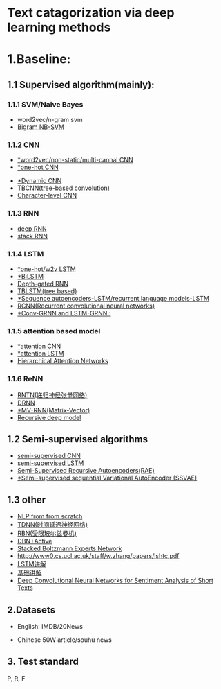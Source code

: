 # Text catagorization via deep learning methods

# 1.Baseline:
## 1.1 Supervised algorithm(mainly):
### 1.1.1 SVM/Naive Bayes
* word2vec/n-gram svm
* [Bigram NB-SVM](http://aclweb.org/anthology/P/P12/P12-2018.pdf)
### 1.1.2 CNN
* [*word2vec/non-static/multi-cannal CNN](http://www.aclweb.org/anthology/D/D14/D14-1181.pdf)
* [*one-hot CNN](http://arxiv.org/pdf/1504.01255)
<!-- * [deep CNN](https://arxiv.org/abs/1404.2188) -->
* [*Dynamic CNN](http://aclweb.org/anthology/P14-1062)
* [TBCNN(tree-based convolution)](http://www.aclweb.org/anthology/D/D15/D15-1279.pdf)
* [Character-level CNN](https://arxiv.org/pdf/1509.01626.pdf)

### 1.1.3 RNN
* [deep RNN](http://papers.nips.cc/paper/5551-deep-recursive-neural-networks-for-compositionality-in-language.pdf)
* [stack RNN](https://arxiv.org/pdf/1312.6026.pdf)

### 1.1.4 LSTM
* [*one-hot/w2v LSTM](http://jmlr.org/proceedings/papers/v48/johnson16.pdf)
* [*BiLSTM](https://arxiv.org/pdf/1508.01991v1.pdf)
* [Depth-gated RNN](https://arxiv.org/pdf/1508.03790v2.pdf)
* [TBLSTM(tree based)](http://aclweb.org/anthology/P/P15/P15-1150.pdf)
* [*Sequence autoencoders-LSTM/recurrent language models-LSTM](https://arxiv.org/pdf/1511.01432.pdf)
* [RCNN(Recurrent convolutional neural networks)](http://www.aaai.org/ocs/index.php/AAAI/AAAI15/paper/viewFile/9745/9552)    
* [*Conv-GRNN and LSTM-GRNN :](http://www.aclweb.org/website/anthology/D/D15/D15-1167.pdf)


### 1.1.5 attention based model
* [*attention CNN](http://isca-speech.org/archive/Interspeech_2016/pdfs/0354.PDF)
* [*attention LSTM](http://www.aclweb.org/old_anthology/D/D16/D16-1058.pdf)
* [Hierarchical Attention Networks](https://www.cs.cmu.edu/~diyiy/docs/naacl16.pdf)

### 1.1.6 ReNN
* [RNTN(递归神经张量网络)](http://www.aclweb.org/anthology/D/D13/D13-1170.pdf)
* [DRNN](http://papers.nips.cc/paper/5551-deep-recursive-neural-networks-for-compositionality-in-language.pdf)
* [*MV-RNN(Matrix-Vector)](https://www-nlp.stanford.edu/pubs/SocherHuvalManningNg_EMNLP2012.pdf)
* [Recursive deep model](http://aclweb.org/anthology/D/D13/D13-1170.pdf)

## 1.2 Semi-supervised algorithms
* [semi-supervised CNN](http://arxiv.org/pdf/1504.01255)
* [semi-supervised LSTM](http://jmlr.org/proceedings/papers/v48/johnson16.pdf)
* [Semi-Supervised Recursive Autoencoders(RAE)](http://www.anthology.aclweb.org/D/D11/D11-1014.pdf)
* [*Semi-supervised sequential Variational AutoEncoder (SSVAE)](http://arxiv.org/pdf/1603.02514)

## 1.3 other
* [NLP from  from scratch](https://arxiv.org/pdf/1103.0398.pdf)
* [TDNN(时间延迟神经网络)]()
* [RBN(受限玻尔兹曼机)](http://www.jmlr.org/papers/volume13/larochelle12a/larochelle12a.pdf)
* [DBN+Active](http://www.aclweb.org/anthology/C10-2173.pdf)
* [Stacked Boltzmann Experts Network](http://www.emnlp2015.org/proceedings/EMNLP/pdf/EMNLP053.pdf)
* http://www0.cs.ucl.ac.uk/staff/w.zhang/papers/lshtc.pdf
* [LSTM讲解](http://www.jianshu.com/p/f3bde26febed)
* [基础讲解](https://mindmodeling.org/cogsci2015/papers/0052/paper0052.pdf)
* [Deep Convolutional Neural Networks for Sentiment Analysis of Short Texts](https://arxiv.org/pdf/1509.01626.pdf)
## 2.Datasets
* English:
    IMDB/20News

* Chinese
    50W article/souhu news 

##  3. Test standard
P, R, F 
